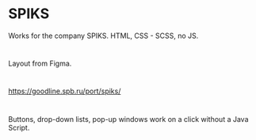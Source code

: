 # SPIKS
Works for the company SPIKS.
HTML, CSS - SCSS, no JS.
#
Layout from Figma.
#
https://goodline.spb.ru/port/spiks/
#
Buttons, drop-down lists, pop-up windows work on a click without a Java Script.
